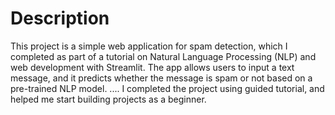 # Description
This project is a simple web application for spam detection, which I completed as part of a tutorial on Natural Language Processing (NLP) and web development with Streamlit. The app allows users to input a text message, and it predicts whether the message is spam or not based on a pre-trained NLP model.
....
I completed the project using guided tutorial, and helped me start building projects as a beginner. 
